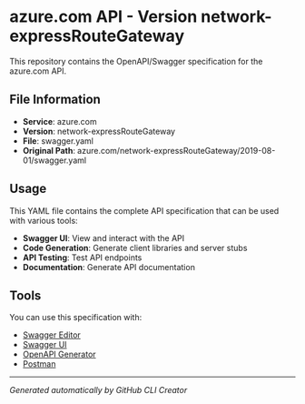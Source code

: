 # azure.com API - Version network-expressRouteGateway

This repository contains the OpenAPI/Swagger specification for the azure.com API.

## File Information

- **Service**: azure.com
- **Version**: network-expressRouteGateway
- **File**: swagger.yaml
- **Original Path**: azure.com/network-expressRouteGateway/2019-08-01/swagger.yaml

## Usage

This YAML file contains the complete API specification that can be used with various tools:

- **Swagger UI**: View and interact with the API
- **Code Generation**: Generate client libraries and server stubs
- **API Testing**: Test API endpoints
- **Documentation**: Generate API documentation

## Tools

You can use this specification with:

- [Swagger Editor](https://editor.swagger.io/)
- [Swagger UI](https://swagger.io/tools/swagger-ui/)
- [OpenAPI Generator](https://openapi-generator.tech/)
- [Postman](https://www.postman.com/)

---

*Generated automatically by GitHub CLI Creator*

